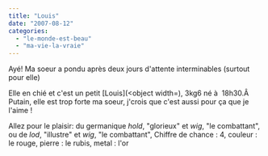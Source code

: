 ```yaml
---
title: "Louis"
date: "2007-08-12"
categories: 
  - "le-monde-est-beau"
  - "ma-vie-la-vraie"
---
```


Ayé! Ma soeur a pondu après deux jours d'attente interminables (surtout pour elle)

Elle en chié et c'est un petit [Louis](<object width=), 3kg6 né à  18h30.Â  Putain, elle est trop forte ma soeur, j'crois que c'est aussi pour ça que je l'aime !

Allez pour le plaisir: du germanique _hold_, "glorieux" et _wig_, "le combattant", ou de _lod_, "illustre" et _wig_, "le combattant", Chiffre de chance : 4, couleur : le rouge, pierre : le rubis, metal : l'or

